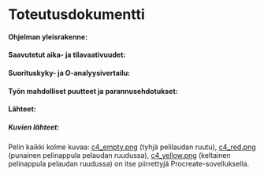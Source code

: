 # Toteutusdokumentti

#### Ohjelman yleisrakenne:

#### Saavutetut aika- ja tilavaativuudet:

#### Suorituskyky- ja O-analyysivertailu:

#### Työn mahdolliset puutteet ja parannusehdotukset:

#### Lähteet:

##### Kuvien lähteet:
Pelin kaikki kolme kuvaa: [c4_empty.png](https://github.com/vilkiida/tiralabra-connectfour/src/assets/c4_empty.png) (tyhjä pelilaudan ruutu), [c4_red.png](https://github.com/vilkiida/tiralabra-connectfour/src/assets/c4_red.png) (punainen pelinappula pelaudan ruudussa), 
[c4_yellow.png](https://github.com/vilkiida/tiralabra-connectfour/src/assets/c4_yellow.png) (keltainen pelinappula pelaudan ruudussa) on itse piirrettyjä Procreate-sovelluksella.
